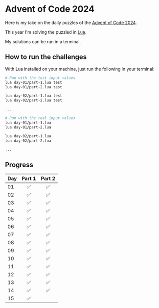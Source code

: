 # Advent of Code 2024

Here is my take on the daily puzzles of the [Advent of Code 2024](https://adventofcode.com/2024).

This year I'm solving the puzzled in [Lua](https://www.lua.org/).

My solutions can be run in a terminal.

## How to run the challenges

With Lua installed on your machine, just run the following in your terminal:

```bash
# Run with the test input values
lua day-01/part-1.lua test
lua day-01/part-2.lua test

lua day-02/part-1.lua test
lua day-02/part-2.lua test

...

# Run with the real input values
lua day-01/part-1.lua
lua day-01/part-2.lua

lua day-02/part-1.lua
lua day-02/part-2.lua

...
```

## Progress

| Day | Part 1 | Part 2 |
| ---| :-: | :-: |
| 01 | ✅ | ✅ |
| 02 | ✅ | ✅ |
| 03 | ✅ | ✅ |
| 04 | ✅ | ✅ |
| 05 | ✅ | ✅ |
| 06 | ✅ | ✅ |
| 07 | ✅ | ✅ |
| 08 | ✅ | ✅ |
| 09 | ✅ | ✅ |
| 10 | ✅ | ✅ |
| 11 | ✅ | ✅ |
| 12 | ✅ | ✅ |
| 13 | ✅ | ✅ |
| 14 | ✅ | ✅ |
| 15 | ✅ |   |
